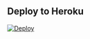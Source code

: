## Deploy to Heroku
[![Deploy](https://www.herokucdn.com/deploy/button.png)](https://heroku.com/deploy)
